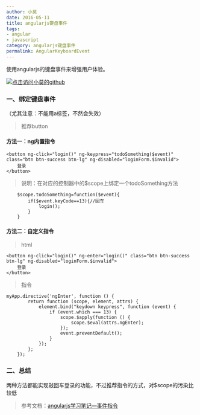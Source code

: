 ```yaml
---
author: 小莫
date: 2016-05-11
title: angularjs键盘事件
tags:
- angular
- javascript
category: angularjs键盘事件
permalink: AngularKeyboardEvent
---
```


 使用angularjs的键盘事件来增强用户体验。
<!--more-->
[![点击访问小莫的github](https://static.xiaomo.info/images/angular.png)](https://github.com/qq83387856)
### 一、绑定键盘事件
（尤其注意：不能用a标签，不然会失效）
>推荐button
#### 方法一：ng内置指令
```
<button ng-click="login()" ng-keypress="todoSomething($event)" class="btn btn-success btn-lg" ng-disabled="loginForm.$invalid">
    登录
</button>
```
>说明：在对应的控制器中的$scope上绑定一个todoSomething方法
```
    $scope.todoSomething=function($event){
        if($event.keyCode==13){//回车
            login();
        }
    }
```
#### 方法二：自定义指令
> html
```
<button ng-click="login()" ng-enter="login()" class="btn btn-success btn-lg" ng-disabled="loginForm.$invalid">
    登录
</button>
```
>指令
```
myApp.directive('ngEnter', function () {
        return function (scope, element, attrs) {
            element.bind("keydown keypress", function (event) {
                if (event.which === 13) {
                    scope.$apply(function () {
                        scope.$eval(attrs.ngEnter);
                    });
                    event.preventDefault();
                }
            });
        };
    });
```
### 二、总结

两种方法都能实现敲回车登录的功能，不过推荐指令的方式，对$scope的污染比较低

>参考文档：[angularjs学习笔记—事件指令](https://segmentfault.com/a/1190000002634554#articleHeader8)

